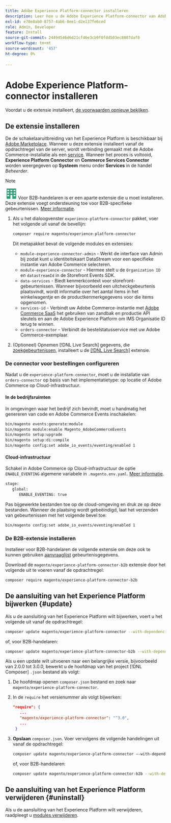 ```yaml
---
title: Adobe Experience Platform-connector installeren
description: Leer hoe u de Adobe Experience Platform-connector van Adobe Commerce installeert, bijwerkt en verwijdert.
exl-id: e78e8ab0-8757-4ab6-8ee1-d2e137fe6ced
role: Admin, Developer
feature: Install
source-git-commit: 24494546d6d21cf46e3cb9f0fdd503ec8007daf8
workflow-type: tm+mt
source-wordcount: '457'
ht-degree: 0%

---
```


# Adobe Experience Platform-connector installeren

Voordat u de extensie installeert, [de voorwaarden opnieuw bekijken](overview.md#prereqs).

## De extensie installeren

De de schakelaaruitbreiding van het Experience Platform is beschikbaar bij [Adobe Marketplace](https://commercemarketplace.adobe.com/magento-experience-platform-connector.html). Wanneer u deze extensie installeert vanaf de opdrachtregel van de server, wordt verbinding gemaakt met de Adobe Commerce-installatie als een [service](../landing/saas.md). Wanneer het proces is voltooid, **Experience Platform Connector** en **Commerce Services Connector** worden weergegeven op **Systeem** menu onder **Services** in de handel _Beheerder_.

>[!NOTE]
>
>![B2B voor Adobe Commerce](../assets/b2b.svg) Voor B2B-handelaren is er een aparte extensie die u moet installeren. Deze extensie voegt ondersteuning toe voor B2B-specifieke gebeurtenissen. [Meer informatie](#install-the-b2b-extension).

1. Als u het dialoogvenster `experience-platform-connector` pakket, voer het volgende uit vanaf de bevellijn:

   ```bash
   composer require magento/experience-platform-connector
   ```

   Dit metapakket bevat de volgende modules en extensies:

   * `module-experience-connector-admin` - Werkt de interface van Admin bij zodat kunt u identiteitskaart DataStream voor een specifieke instantie van Adobe Commerce selecteren.
   * `module-experience-connector` - Hiermee stelt u de `Organization ID` en `datastreamId` in de Storefront Events SDK.
   * `data-services` - Biedt kenmerkcontext voor storefront-gebeurtenissen. Wanneer bijvoorbeeld een uitcheckgebeurtenis plaatsvindt, wordt informatie over het aantal items in het winkelwagentje en de productkenmerkgegevens voor die items opgenomen.
   * `services-id` - Verbindt uw Adobe Commerce-instantie met [Adobe Commerce SaaS](../landing/saas.md) het gebruiken van zandbak en productie API sleutels en aan de Adobe Experience Platform om IMS Organisatie ID terug te winnen.
   * `orders-connector` - Verbindt de bestelstatusservice met uw Adobe Commerce-exemplaar.

1. (Optioneel) Opnemen [!DNL Live Search] gegevens, die [zoekgebeurtenissen](events.md#search-events), installeert u de [[!DNL Live Search]](../live-search/install.md) extensie.

### De connector voor bestellingen configureren

Nadat u de `experience-platform-connector`, moet u de installatie van `orders-connector` op basis van het implementatietype: op locatie of Adobe Commerce op Cloud-infrastructuur.

#### In de bedrijfsruimten

In omgevingen waar het bedrijf zich bevindt, moet u handmatig het genereren van code en Adobe Commerce Events inschakelen:

```bash
bin/magento events:generate:module
bin/magento module:enable Magento_AdobeCommerceEvents
bin/magento setup:upgrade
bin/magento setup:di:compile
bin/magento config:set adobe_io_events/eventing/enabled 1
```

#### Cloud-infrastructuur

Schakel in Adobe Commerce op Cloud-infrastructuur de optie `ENABLE_EVENTING` algemene variabele in `.magento.env.yaml`. [Meer informatie](https://experienceleague.adobe.com/docs/commerce-cloud-service/user-guide/configure/env/stage/variables-global.html#enable_eventing).

```bash
stage:
   global:
      ENABLE_EVENTING: true
```

Pas bijgewerkte bestanden toe op de cloud-omgeving en druk ze op deze bestanden. Wanneer de plaatsing wordt gebeëindigd, laat het verzenden van gebeurtenissen met het volgende bevel toe:

```bash
bin/magento config:set adobe_io_events/eventing/enabled 1
```

### De B2B-extensie installeren

Installeer voor B2B-handelaren de volgende extensie om deze ook te kunnen gebruiken [aanvraaglijst](events.md#b2b-events) gebeurtenisgegevens.

Download de `magento/experience-platform-connector-b2b` extensie door het volgende uit te voeren vanaf de opdrachtregel:

```bash
composer require magento/experience-platform-connector-b2b
```

## De aansluiting van het Experience Platform bijwerken {#update}

Als u de aansluiting van het Experience Platform wilt bijwerken, voert u het volgende uit vanaf de opdrachtregel:

```bash
composer update magento/experience-platform-connector --with-dependencies
```

of, voor B2B-handelaren:

```bash
composer update magento/experience-platform-connector-b2b --with-dependencies
```

Als u een update wilt uitvoeren naar een belangrijke versie, bijvoorbeeld van 2.0.0 tot 3.0.0, bewerkt u de hoofdmap van het project [!DNL Composer] `.json` bestand als volgt:

1. De hoofdmap openen `composer.json` bestand en zoek naar `magento/experience-platform-connector`.

1. In de `require` het versienummer als volgt bijwerken:

   ```json
   "require": {
      ...
      "magento/experience-platform-connector": "^3.0",
      ...
    }
   ```

1. **Opslaan** `composer.json`. Voer vervolgens de volgende handelingen uit vanaf de opdrachtregel:

   ```bash
   composer update magento/experience-platform-connector –-with-dependencies
   ```

   of, voor B2B-handelaren:

   ```bash
   composer update magento/experience-platform-connector-b2b --with-dependencies
   ```

## De aansluiting van het Experience Platform verwijderen {#uninstall}

Als u de aansluiting van het Experience Platform wilt verwijderen, raadpleegt u [modules verwijderen](https://experienceleague.adobe.com/docs/commerce-operations/installation-guide/tutorials/uninstall-modules.html).
